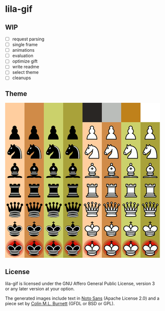 lila-gif
========

WIP
---

* [ ] request parsing
* [ ] single frame
* [ ] animations
* [ ] evaluation
* [ ] optimize gift
* [ ] write readme
* [ ] select theme
* [ ] cleanups

Theme
-----

![Theme](/theme/theme.gif)

License
-------

lila-gif is licensed under the GNU Affero General Public License, version 3 or
any later version at your option.

The generated images include text in
[Noto Sans](https://fonts.google.com/specimen/Noto+Sans) (Apache License 2.0)
and a piece set by
[Colin M.L. Burnett](https://en.wikipedia.org/wiki/User:Cburnett)
(GFDL or BSD or GPL).
